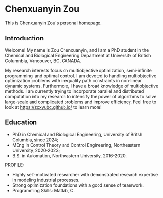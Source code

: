 # Chenxuanyin Zou
This is Chenxuanyin Zou's personal [homepage](https://zcxyubc.github.io/).

## Introduction
Welcome! My name is Zou Chenxuanyin, and I am a PhD student in the Chemical and Biological Engineering Department at University of British Columnbia, Vancouver, BC, CANADA. 

My research interests focus on multiobjective optimization, semi-infinite programming, and optimal control. I am devoted to handling multiobjective optimization problems with inequality path constraints in non-linear dynamic systems. Furthermore, I have a broad knowledge of multiobjective methods. I am currently trying to incorporate parallel and distributed computation into my research to intensify the power of algorithms to solve large-scale and complicated problems and improve efficiency. Feel free to look at https://zcxyubc.github.io/ to learn more!


## Education
* PhD in Chemical and Biological Engineering, University of Britsh Columbia, since 2024;
* MEng in Control Theory and Control Engineering, Northeastern University, 2020-2023;
* B.S. in Automation, Northeastern University, 2016-2020.


PROFILE:
* Highly self-motivated researcher with demonstrated research expertise in modeling industrial processes. 
* Strong optimization foundations with a good sense of teamwork.
* Programming Skills: Matlab, C.

